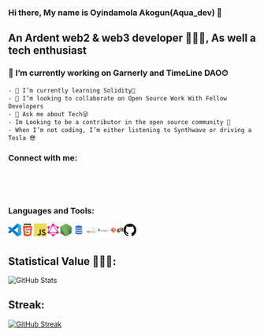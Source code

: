 ### Hi there, My name is Oyindamola Akogun(Aqua_dev) 👋

## An Ardent web2 & web3 developer 👨🏾‍💻, As well a tech enthusiast

### 🔭 I’m currently working on Garnerly and TimeLine DAO⏱
    - 🌱 I’m currently learning Solidity🚀
    - 👯 I’m looking to collaborate on Open Source Work With Fellow Developers
    - 💬 Ask me about Tech😜
    - Im Looking to be a contributor in the open source community 👥
    - When I’m not coding, I’m either listening to Synthwave or driving a Tesla 😎



### Connect with me:

[<img align="left" alt="" width="22px" src="https://res.cloudinary.com/oyindacodes/image/upload/v1655798794/Group_cwdkbf.svg" />][website]&nbsp;&nbsp;&nbsp;
[<img align="left" alt="" width="22px" src="https://res.cloudinary.com/oyindacodes/image/upload/v1655798794/Vector_szmkiz.svg" />][youtube]
&nbsp;&nbsp;&nbsp;
[<img align="left" alt="" width="22px" src="https://res.cloudinary.com/oyindacodes/image/upload/v1655798794/Vector-2_l1jljm.svg" />][twitter]
&nbsp;&nbsp;&nbsp;
[<img align="left" alt="" width="22px" src="https://res.cloudinary.com/oyindacodes/image/upload/v1655798794/Vector-3_usn8im.svg" />][linkedin]
&nbsp;&nbsp;&nbsp;
[<img align="left" alt="" width="22px" src="https://res.cloudinary.com/oyindacodes/image/upload/v1655798794/Vector-4_ot94px.svg" />][instagram]

<br />





### Languages and Tools:

[<img align="left" alt="Visual Studio Code" width="26px" src="https://raw.githubusercontent.com/github/explore/80688e429a7d4ef2fca1e82350fe8e3517d3494d/topics/visual-studio-code/visual-studio-code.png" />][website]
[<img align="left" alt="HTML5" width="26px" src="https://raw.githubusercontent.com/github/explore/80688e429a7d4ef2fca1e82350fe8e3517d3494d/topics/html/html.png" />][website]

[<img align="left" alt="JavaScript" width="26px" src="https://raw.githubusercontent.com/github/explore/80688e429a7d4ef2fca1e82350fe8e3517d3494d/topics/javascript/javascript.png" />][website]

[<img align="left" alt="GraphQL" width="26px" src="https://raw.githubusercontent.com/github/explore/80688e429a7d4ef2fca1e82350fe8e3517d3494d/topics/graphql/graphql.png" />][website]

[<img align="left" alt="Node.js" width="26px" src="https://raw.githubusercontent.com/github/explore/80688e429a7d4ef2fca1e82350fe8e3517d3494d/topics/nodejs/nodejs.png" />][website]

[<img align="left" alt="SQL" width="26px" src="https://raw.githubusercontent.com/github/explore/80688e429a7d4ef2fca1e82350fe8e3517d3494d/topics/sql/sql.png" />][website]

[<img align="left" alt="MySQL" width="26px" src="https://raw.githubusercontent.com/github/explore/80688e429a7d4ef2fca1e82350fe8e3517d3494d/topics/mysql/mysql.png" />][website]

[<img align="left" alt="MongoDB" width="26px" src="https://raw.githubusercontent.com/github/explore/80688e429a7d4ef2fca1e82350fe8e3517d3494d/topics/mongodb/mongodb.png" />][website]

[<img align="left" alt="Git" width="26px" src="https://raw.githubusercontent.com/github/explore/80688e429a7d4ef2fca1e82350fe8e3517d3494d/topics/git/git.png" />][website]

[<img align="left" alt="GitHub" width="26px" src="https://raw.githubusercontent.com/github/explore/78df643247d429f6cc873026c0622819ad797942/topics/github/github.png" />][website]


<br />
<br />

## Statistical Value 👨🏾‍💻:
![GitHub Stats](https://github-readme-stats.vercel.app/api?username=damoski2&theme=synthwave)


## Streak:
[![GitHub Streak](https://github-readme-streak-stats.herokuapp.com?user=damoski2&theme=synthwave&date_format=M%20j%5B%2C%20Y%5D)](https://git.io/streak-stats)



[website]: https://damoski2.netlify.app
[course]: http://vsCodeHero.com
[twitter]: https://twitter.com/
[youtube]: https://youtube.com/
[instagram]: https://instagram.com/
[linkedin]: https://linkedin.com/in/oyindacodes







